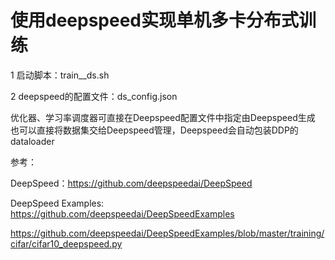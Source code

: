 # 使用deepspeed实现单机多卡分布式训练
1 启动脚本：train__ds.sh

2 deepspeed的配置文件：ds_config.json


优化器、学习率调度器可直接在Deepspeed配置文件中指定由Deepspeed生成
也可以直接将数据集交给Deepspeed管理，Deepspeed会自动包装DDP的dataloader

参考：

DeepSpeed：https://github.com/deepspeedai/DeepSpeed

DeepSpeed Examples: https://github.com/deepspeedai/DeepSpeedExamples

https://github.com/deepspeedai/DeepSpeedExamples/blob/master/training/cifar/cifar10_deepspeed.py
